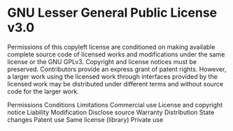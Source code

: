 GNU Lesser General Public License v3.0
======================================

Permissions of this copyleft license are conditioned on making available
complete source code of licensed works and modifications under the same license
or the GNU GPLv3. Copyright and license notices must be preserved. Contributors
provide an express grant of patent rights. However, a larger work using the
licensed work through interfaces provided by the licensed work may be
distributed under different terms and without source code for the larger work.

Permissions           Conditions                               Limitations
Commercial use        License and copyright notice             Liability
Modification          Disclose source                          Warranty
Distribution          State changes
Patent use            Same license (library)
Private use

